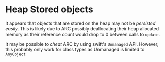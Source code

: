 
# Heap Stored objects

It appears that objects that are stored on the heap may not be _persisted easily_.
  This is likely due to ARC possibly deallocating their heap allocated memory as
  their reference count would drop to 0 between calls to `update`.

It may be possible to _cheat_ ARC by using swift's `Unmanaged` API. However, this 
  probably only work for class types as Unmanaged is limited to `AnyObject`
